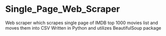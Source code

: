# Single_Page_Web_Scraper
Web scraper which scrapes single page of IMDB top 1000 movies list and moves them into CSV
Written in Python and utilizes BeautifulSoup package
